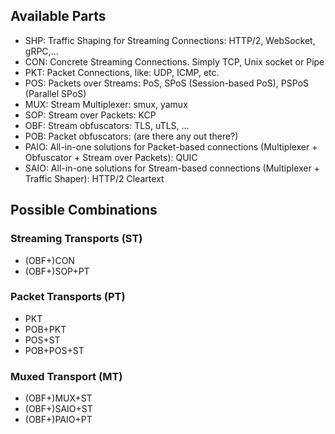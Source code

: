 ## Available Parts

- SHP: Traffic Shaping for Streaming Connections: HTTP/2, WebSocket, gRPC,...
- CON: Concrete Streaming Connections. Simply TCP, Unix socket or Pipe
- PKT: Packet Connections, like: UDP, ICMP, etc.
- POS: Packets over Streams: PoS, SPoS (Session-based PoS), PSPoS (Parallel SPoS)
- MUX: Stream Multiplexer: smux, yamux
- SOP: Stream over Packets: KCP
- OBF: Stream obfuscators: TLS, uTLS, ...
- POB: Packet obfuscators: (are there any out there?)
- PAIO: All-in-one solutions for Packet-based connections (Multiplexer + Obfuscator + Stream over Packets): QUIC
- SAIO: All-in-one solutions for Stream-based connections (Multiplexer + Traffic Shaper): HTTP/2 Cleartext

## Possible Combinations

### Streaming Transports (ST)

- (OBF+)CON 
- (OBF+)SOP+PT

### Packet Transports (PT)

- PKT
- POB+PKT
- POS+ST
- POB+POS+ST

### Muxed Transport (MT)

- (OBF+)MUX+ST
- (OBF+)SAIO+ST
- (OBF+)PAIO+PT
